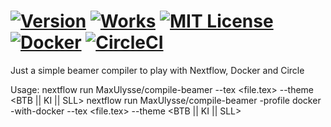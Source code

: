 # [![Version][version-badge]][version-link] [![Works][works-badge]][works-link] [![MIT License][license-badge]](LICENSE) [![Docker][docker-badge]][docker-link] [![CircleCI][circleci-badge]][circleci-link]

Just a simple beamer compiler to play with Nextflow, Docker and Circle

Usage:
	nextflow run MaxUlysse/compile-beamer --tex <file.tex> --theme <BTB || KI || SLL>
	nextflow run MaxUlysse/compile-beamer -profile docker -with-docker --tex <file.tex> --theme <BTB || KI || SLL>

[version-badge]:	https://img.shields.io/badge/compile--beamer-v1.0-green.svg
[version-link]:		https://github.com/MaxUlysse/compile-beamer
[works-badge]:		https://img.shields.io/badge/works_on-my_machine-blue.svg
[works-link]:		https://github.com/nikku/works-on-my-machine
[license-badge]:	https://img.shields.io/badge/license-MIT-blue.svg
[docker-badge]:		https://img.shields.io/docker/automated/maxulysse/compile-beamer.svg
[docker-link]:		http://docker.io/
[circleci-badge]:	https://img.shields.io/circleci/project/github/maxulysse/compile-beamer.svg
[circleci-link]:	https://circleci.com/gh/MaxUlysse/compile-beamer